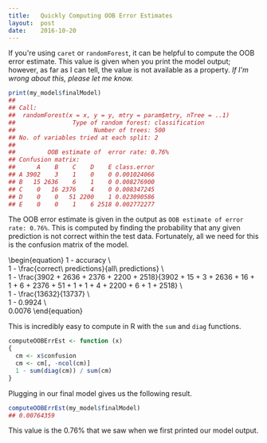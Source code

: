 ```yaml
---
title:   Quickly Computing OOB Error Estimates
layout:  post
date:    2016-10-20
---
```


If you're using `caret` or `randomForest`, it can be helpful to compute the OOB error estimate. This value is given when you print the model output; however, as far as I can tell, the value is not available as a property. *If I'm wrong about this, please let me know.*

```r
print(my_model$finalModel)
##
## Call:
##  randomForest(x = x, y = y, mtry = param$mtry, nTree = ..1)
##                Type of random forest: classification
##                      Number of trees: 500
## No. of variables tried at each split: 2
##
##         OOB estimate of  error rate: 0.76%
## Confusion matrix:
##      A    B    C    D    E class.error
## A 3902    3    1    0    0 0.001024066
## B   15 2636    6    1    0 0.008276900
## C    0   16 2376    4    0 0.008347245
## D    0    0   51 2200    1 0.023090586
## E    0    0    1    6 2518 0.002772277
```

The OOB error estimate is given in the output as `OOB estimate of error rate: 0.76%`. This is computed by finding the probability that any given prediction is not correct within the test data. Fortunately, all we need for this is the confusion matrix of the model.

\begin{equation}
1 - accuracy \\\
1 - \frac{correct\ predictions}{all\ predictions} \\\
1 - \frac{3902 + 2636 + 2376 + 2200 + 2518}{3902 + 15 + 3 + 2636 + 16 + 1 + 6 + 2376 + 51 + 1 + 1 + 4 + 2200 + 6 + 1 + 2518} \\\
1 - \frac{13632}{13737} \\\
1 - 0.9924 \\\
0.0076
\end{equation}

This is incredibly easy to compute in R with the `sum` and `diag` functions.

```r
computeOOBErrEst <- function (x)
{
  cm <- x$confusion
  cm <- cm[, -ncol(cm)]
  1 - sum(diag(cm)) / sum(cm)
}
```

Plugging in our final model gives us the following result.

```r
computeOOBErrEst(my_model$finalModel)
## 0.00764359
```

This value is the 0.76% that we saw when we first printed our model output.
